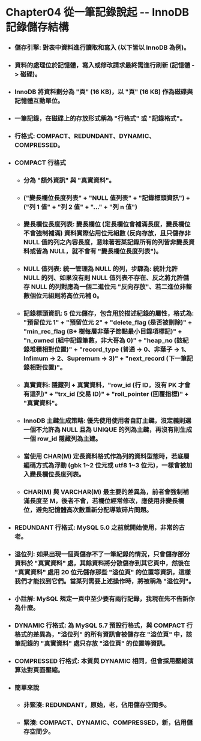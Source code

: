 Chapter04 從一筆記錄說起 -- InnoDB 記錄儲存結構
=====
* ### 儲存引擎: 對表中資料進行讀取和寫入 (以下皆以 InnoDB 為例)。
* ### 資料的處理位於記憶體，寫入或修改請求最終需進行刷新 (記憶體 -> 磁碟)。
* ### InnoDB 將資料劃分為 "頁" (16 KB)，以 "頁" (16 KB) 作為磁碟與記憶體互動單位。
* ### 一筆記錄，在磁碟上的存放形式稱為 "行格式" 或 "記錄格式"。
* ### 行格式: COMPACT、REDUNDANT、DYNAMIC、COMPRESSED。
* ### COMPACT 行格式
    * ### 分為 "額外資訊" 與 "真實資料"。
    * ### ("變長欄位長度列表" + "NULL 值列表" + "記錄標頭資訊") + ("列 1 值" + "列 2 值" + "..." + "列 n 值")
    * ### 變長欄位長度列表: 變長欄位 (定長欄位會補滿長度，變長欄位不會強制補滿) 資料實際佔用位元組數 (反向存放，且只儲存非 NULL 值的列之內容長度，意味著若某記錄所有的列皆非變長資料或皆為 NULL，就不會有 "變長欄位長度列表")。
    * ### NULL 值列表: 統一管理為 NULL 的列，步驟為: 統計允許 NULL 的列、如果沒有則 NULL 值列表不存在、反之將允許儲存 NULL 的列對應為一個二進位元 "反向存放"、若二進位非整數個位元組則將高位元補 0。
    * ### 記錄標頭資訊: 5 位元儲存，包含用於描述紀錄的屬性，格式為: "預留位元 1" + "預留位元 2" + "delete_flag (是否被刪除)" + "min_rec_flag (B+ 樹每層非葉子節點最小目錄項標記)" + "n_owned (組中記錄筆數，非大哥為 0)" + "heap_no (該紀錄堆積相對位置)" + "record_type (普通 -> 0、非葉子 -> 1、Infimum -> 2、Supremum -> 3)" + "next_record (下一筆記錄相對位置)"。
    * ### 真實資料: 隱藏列 + 真實資料，"row_id (行 ID，沒有 PK 才會有這列)" + "trx_id (交易 ID)" + "roll_pointer (回覆指標)" + "真實資料"。
    * ### InnoDB 主鍵生成策略: 優先使用使用者自訂主鍵，沒定義則選一個不允許為 NULL 且為 UNIQUE 的列為主鍵，再沒有則生成一個 row_id 隱藏列為主建。
    * ### 當使用 CHAR(M) 定長資料格式作為列的資料型態時，若底層編碼方式為浮動 (gbk 1~2 位元或 utf8 1~3 位元)，一樣會被加入變長欄位長度列表。
    * ### CHAR(M) 與 VARCHAR(M) 最主要的差異為，前者會強制補滿長度至 M，後者不會，若欄位經常修改，應使用非變長欄位，避免記憶體高次數重新分配導致碎片問題。
* ### REDUNDANT 行格式: MySQL 5.0 之前就開始使用，非常的古老。
* ### 溢位列: 如果出現一個頁儲存不了一筆紀錄的情況，只會儲存部分資料於 "真實資料" 處，其餘資料將分散儲存到其它頁中，然後在 "真實資料" 處用 20 位元儲存那些 "溢位頁" 的位置等資訊，這樣我們才能找到它們。當某列需要上述操作時，將被稱為 "溢位列"。
* ### 小註解: MySQL 規定一頁中至少要有兩行記錄，我現在先不告訴你為什麼。
* ### DYNAMIC 行格式: 為 MySQL 5.7 預設行格式，與 COMPACT 行格式的差異為，"溢位列" 的所有資訊會被儲存在 "溢位頁" 中，該筆記錄的 "真實資料" 處只存放 "溢位頁" 的位置等資訊。
* ### COMPRESSED 行格式: 本質與 DYNAMIC 相同，但會採用壓縮演算法對頁面壓縮。
* ### 簡單來說
    * ### 非緊湊: REDUNDANT，原始，老，佔用儲存空間多。
    * ### 緊湊: COMPACT、DYNAMIC、COMPRESSED，新，佔用儲存空間少。
<br />
